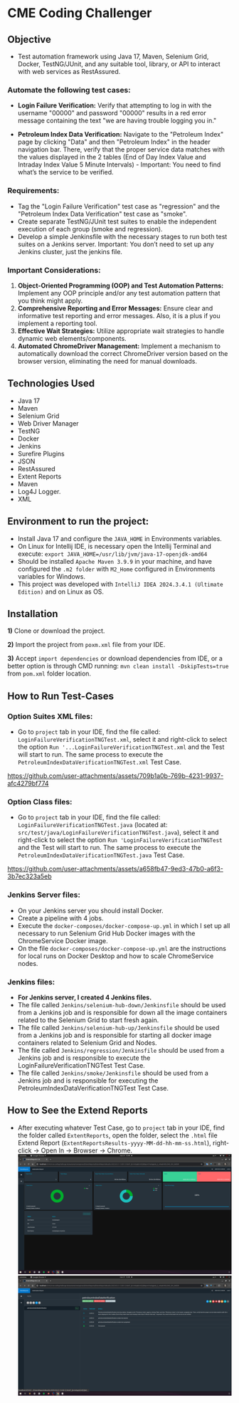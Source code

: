 # CME Coding Challenger
## **Objective**
- Test automation framework using Java 17, Maven, Selenium Grid, Docker, TestNG/JUnit,
  and any suitable tool, library, or API to interact with web services as RestAssured.

### **Automate the following test cases:**
- **Login Failure Verification:** Verify that attempting to log in with the username "00000"
  and password "00000" results in a red error message containing the text "we are
  having trouble logging you in."

- **Petroleum Index Data Verification:** Navigate to the "Petroleum Index" page by
  clicking "Data" and then "Petroleum Index" in the header navigation bar. There, verify
  that the proper service data matches with the values displayed in the 2 tables (End of
  Day Index Value and Intraday Index Value 5 Minute Intervals) - Important: You need to
  find what’s the service to be verified.

### **Requirements:**
- Tag the "Login Failure Verification" test case as "regression" and the "Petroleum Index
  Data Verification" test case as "smoke".
- Create separate TestNG/JUnit test suites to enable the independent execution of each
  group (smoke and regression).
- Develop a simple Jenkinsfile with the necessary stages to run both test suites on a
  Jenkins server. Important: You don’t need to set up any Jenkins cluster, just the jenkins
  file.

### **Important Considerations:**
1) **Object-Oriented Programming (OOP) and Test Automation Patterns:** Implement
any OOP principle and/or any test automation pattern that you think might apply.
2) **Comprehensive Reporting and Error Messages:** Ensure clear and informative test
   reporting and error messages. Also, it is a plus if you implement a reporting tool.
3) **Effective Wait Strategies:** Utilize appropriate wait strategies to handle dynamic web
   elements/components.
4) **Automated ChromeDriver Management:** Implement a mechanism to automatically
   download the correct ChromeDriver version based on the browser version,
   eliminating the need for manual downloads.

## **Technologies Used**
- Java 17
- Maven
- Selenium Grid
- Web Driver Manager
- TestNG
- Docker
- Jenkins
- Surefire Plugins
- JSON
- RestAssured
- Extent Reports
- Maven
- Log4J Logger.
- XML

## **Environment to run the project:**
- Install Java 17 and configure the ```JAVA_HOME``` in Environments variables.
- On Linux for Intellij IDE, is necessary open the Intellij Terminal and execute: `export JAVA_HOME=/usr/lib/jvm/java-17-openjdk-amd64`
- Should be installed ```Apache Maven 3.9.9``` in your machine, and have configured the ```.m2 folder``` with ```M2_Home``` configured in Environments variables for Windows.
- This project was developed with ```IntelliJ IDEA 2024.3.4.1 (Ultimate Edition)``` and on Linux as OS.

## **Installation**
**1)** Clone or download the project.

**2)** Import the project from ```poxm.xml``` file from your IDE.

**3)** Accept ```import dependencies``` or download dependencies from IDE, or a better option is through CMD running: ```mvn clean install -DskipTests=true``` from ```pom.xml``` folder location.

## **How to Run Test-Cases**
### **Option Suites XML files:**
- Go to ```project``` tab in your IDE, find the file called: `LoginFailureVerificationTNGTest.xml`, select it and right-click to select the option `Run '...LoginFailureVerificationTNGTest.xml` and the Test will start to run.
The same process to execute the `PetroleumIndexDataVerificationTNGTest.xml` Test Case.


https://github.com/user-attachments/assets/709b1a0b-769b-4231-9937-afc4279bf774


### **Option Class files:**
- Go to ```project``` tab in your IDE, find the file called: `LoginFailureVerificationTNGTest.java` (located at: `src/test/java/LoginFailureVerificationTNGTest.java`), select it and right-click to select the option `Run 'LoginFailureVerificationTNGTest` and the Test will start to run.
The same process to execute the `PetroleumIndexDataVerificationTNGTest.java` Test Case.

https://github.com/user-attachments/assets/a658fb47-9ed3-47b0-a6f3-3b7ec323a5eb


### **Jenkins Server files:**
- On your Jenkins server you should install Docker.
- Create a pipeline with 4 jobs.
- Execute the `docker-composes/docker-compose-up.yml` in which I set up all necessary to run Selenium Grid Hub Docker images with the ChromeService Docker image.
- On the file `docker-composes/docker-compose-up.yml` are the instructions for local runs on Docker Desktop and how to scale ChromeService nodes.
### **Jenkins files:**
- **For Jenkins server, I created 4 Jenkins files.** 
- The file called `Jenkins/selenium-hub-down/Jenkinsfile` should be used from a Jenkins job and is responsible for down all the image containers related to the Selenium Grid to start fresh again.
- The file called `Jenkins/selenium-hub-up/Jenkinsfile` should be used from a Jenkins job and is responsible for starting all docker image containers related to Selenium Grid and Nodes. 
- The file called `Jenkins/regression/Jenkinsfile` should be used from a Jenkins job and is responsible to execute the LoginFailureVerificationTNGTest Test Case. 
- The file called `Jenkins/smoke/Jenkinsfile` should be used from a Jenkins job and is responsible for executing the PetroleumIndexDataVerificationTNGTest Test Case. 

## **How to See the Extend Reports**
- After executing whatever Test Case, go to ```project``` tab in your IDE, find the folder called `ExtentReports`, open the folder, select the `.html` file Extend Report (`ExtentReportsResults-yyyy-MM-dd-hh-mm-ss.html`), right-click -> Open In -> Browser -> Chrome.
  ![extentreport-dashboard](https://github.com/nicolaslopez82/cme-codingchallenge-testautomationengineer/blob/master/ReadmeImages/extentreports-dashboard.png)
  ![extentreport-testcases](https://github.com/nicolaslopez82/cme-codingchallenge-testautomationengineer/blob/master/ReadmeImages/extentreports-testcases.png)
